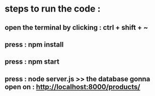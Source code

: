 # steps to run the code :


##   open the terminal by clicking : ctrl + shift + ~

##   press : npm install 

##   press : npm start

## press : node server.js >> the database gonna open on : <http://localhost:8000/products/>
